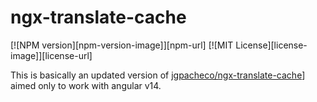 # ngx-translate-cache
[![NPM version][npm-version-image]][npm-url]
[![MIT License][license-image]][license-url]

This is basically an updated version of [jgpacheco/ngx-translate-cache](https://github.com/jgpacheco/ngx-translate-cache)] aimed only to work with angular v14.